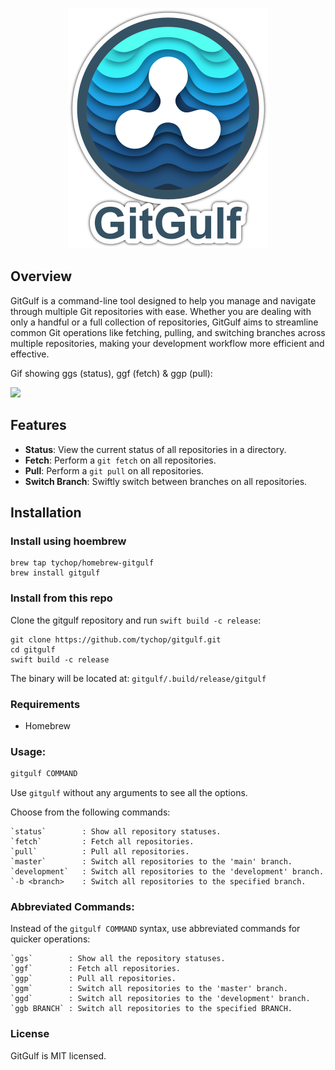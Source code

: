 <p align="center">
  <img src="img/gitgulf_640.png" alt="GitGulfLogo" width="320">
</p>

## Overview

GitGulf is a command-line tool designed to help you manage and navigate through multiple Git repositories with ease. Whether you are dealing with only a handful or a full collection of repositories, GitGulf aims to streamline common Git operations like fetching, pulling, and switching branches across multiple repositories, making your development workflow more efficient and effective.

Gif showing ggs (status), ggf (fetch) & ggp (pull):
<p align="left">
  <img src="img/gitgulf.gif" width="540">
</p>

## Features

-   **Status**: View the current status of all repositories in a directory.
-   **Fetch**: Perform a `git fetch` on all repositories.
-   **Pull**: Perform a `git pull` on all repositories.
-   **Switch Branch**: Swiftly switch between branches on all repositories.

## Installation

### Install using hoembrew

```shell
brew tap tychop/homebrew-gitgulf
brew install gitgulf
```

### Install from this repo

Clone the gitgulf repository and run `swift build -c release`:

```shell
git clone https://github.com/tychop/gitgulf.git
cd gitgulf
swift build -c release
```
The binary will be located at: `gitgulf/.build/release/gitgulf`

### Requirements

- Homebrew

### **Usage:**

```bash
gitgulf COMMAND
```

Use `gitgulf` without any arguments to see all the options.

Choose from the following commands:

```
`status`        : Show all repository statuses.
`fetch`         : Fetch all repositories.
`pull`          : Pull all repositories.
`master`        : Switch all repositories to the 'main' branch.
`development`   : Switch all repositories to the 'development' branch.
`-b <branch>    : Switch all repositories to the specified branch.
```

### Abbreviated Commands:

Instead of the `gitgulf COMMAND` syntax, use abbreviated commands for quicker operations:

```
`ggs`        : Show all the repository statuses.
`ggf`        : Fetch all repositories.
`ggp`        : Pull all repositories.
`ggm`        : Switch all repositories to the 'master' branch.
`ggd`        : Switch all repositories to the 'development' branch.
`ggb BRANCH` : Switch all repositories to the specified BRANCH.
```

### License

GitGulf is MIT licensed.
